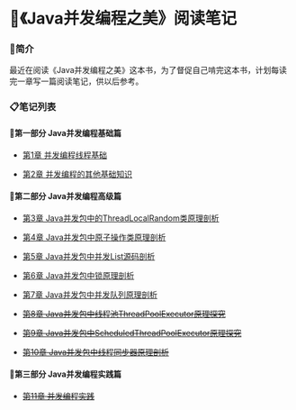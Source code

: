 # 📝《Java并发编程之美》阅读笔记

### 👀简介

最近在阅读《Java并发编程之美》这本书，为了督促自己啃完这本书，计划每读完一章写一篇阅读笔记，供以后参考。

### 📋笔记列表

#### 🚩第一部分 Java并发编程基础篇

- [第1章 并发编程线程基础](/01并发编程线程基础.md)

- [第2章 并发编程的其他基础知识](/02并发编程的其他基础知识.md)

#### 🚩第二部分 Java并发编程高级篇

- [第3章 Java并发包中的ThreadLocalRandom类原理剖析](/03Java并发包中的ThreadLocalRandom类原理剖析.md)

- [第4章 Java并发包中原子操作类原理剖析](/04Java并发包中原子操作类原理剖析.md)

- [第5章 Java并发包中并发List源码剖析](/05Java并发包中并发List源码剖析.md)

- [第6章 Java并发包中锁原理剖析](/06Java并发包中锁原理剖析.md)

- [第7章 Java并发包中并发队列原理剖析](/07Java并发包中并发队列原理剖析.md)

- ~~[第8章 Java并发包中线程池ThreadPoolExecutor原理探究](/08Java并发包中线程池ThreadPoolExecutor原理探究.md)~~

- ~~[第9章 Java并发包中ScheduledThreadPoolExecutor原理探究](/09Java并发包中ScheduledThreadPoolExecutor原理探究.md)~~

- ~~[第10章 Java并发包中线程同步器原理剖析](/10Java并发包中线程同步器原理剖析.md)~~

#### 🚩第三部分 Java并发编程实践篇

- ~~[第11章 并发编程实践](/11并发编程实践.md)~~
